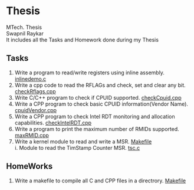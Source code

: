 # Thesis
MTech. Thesis <br>
Swapnil Raykar<br>
It includes all the Tasks and Homework done during my Thesis <br>
## Tasks 
1. Write a program to read/write registers using inline assembly. [inlinedemo.c](https://github.com/swap612/Thesis/blob/master/inlinedemo.c) 
2. Write a cpp code to read the RFLAGs and check, set and clear any bit. [checkRflags.cpp](https://github.com/swap612/Thesis/blob/master/checkRflags.cpp) 
3. Write C/C++ program to check if CPUID supported. [checkCpuid.cpp](https://github.com/swap612/Thesis/blob/master/checkCpuid.cpp) 
4. Write a CPP program to check basic CPUID information(Vendor Name). [cpuidVendor.cpp](https://github.com/swap612/Thesis/blob/master/cpuidVendor.cpp) 
5. Write a CPP program to check Intel RDT monitoring and allocation capabilities. [checkIntelRDT.cpp](https://github.com/swap612/Thesis/blob/master/checkIntelRDT.cpp) 
6. Write a program to print the maximum number of RMIDs supported. [maxRMID.cpp](https://github.com/swap612/Thesis/blob/master/maxRMID.cpp) 
7. Write a kernel module to read and write a MSR. [Makefile](https://github.com/swap612/Thesis/blob/master/msrDemo/Makefile)   
    i. Module to read the TimStamp Counter MSR. [tsc.c](https://github.com/swap612/Thesis/blob/master/msrDemo/tsc.c)

## HomeWorks
1. Write a makefile to compile all C and CPP files in a directrory. [Makefile](https://github.com/swap612/Thesis/blob/master/Makefile) 
